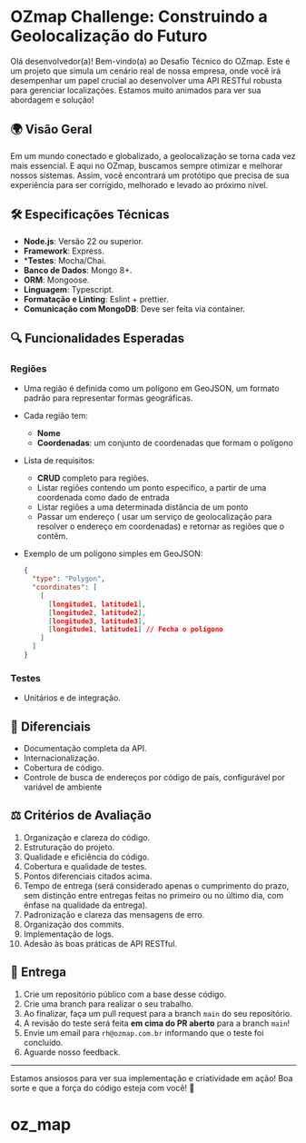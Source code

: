 # OZmap Challenge: Construindo a Geolocalização do Futuro

Olá desenvolvedor(a)! Bem-vindo(a) ao Desafio Técnico do OZmap. Este é um projeto que simula um cenário real de nossa
empresa, onde você irá desempenhar um papel crucial ao desenvolver uma API RESTful robusta para gerenciar localizações.
Estamos muito animados para ver sua abordagem e solução!

## 🌍 **Visão Geral**

Em um mundo conectado e globalizado, a geolocalização se torna cada vez mais essencial. E aqui no OZmap, buscamos sempre
otimizar e melhorar nossos sistemas. Assim, você encontrará um protótipo que precisa de sua experiência para ser
corrigido, melhorado e levado ao próximo nível.

## 🛠 **Especificações Técnicas**

- **Node.js**: Versão 22 ou superior.
- **Framework**: Express.
- ***Testes**: Mocha/Chai.
- **Banco de Dados**: Mongo 8+.
- **ORM**: Mongoose.
- **Linguagem**: Typescript.
- **Formatação e Linting**: Eslint + prettier.
- **Comunicação com MongoDB**: Deve ser feita via container.

## 🔍 **Funcionalidades Esperadas**

### Regiões
- Uma região é definida como um polígono em GeoJSON, um formato padrão para representar formas geográficas.
- Cada região tem:
    - **Nome**
    - **Coordenadas**: um conjunto de coordenadas que formam o polígono

- Lista de requisitos:
    - **CRUD** completo para regiões.
    - Listar regiões contendo um ponto específico, a partir de uma coordenada como dado de entrada
    - Listar regiões a uma determinada distância de um ponto
    - Passar um endereço ( usar um serviço de geolocalização para resolver o endereço em coordenadas) e retornar as
      regiões que o contêm.

- Exemplo de um polígono simples em GeoJSON:
  ```json
  {
    "type": "Polygon",
    "coordinates": [
      [
        [longitude1, latitude1],
        [longitude2, latitude2],
        [longitude3, latitude3],
        [longitude1, latitude1] // Fecha o polígono
      ]
    ]
  }
  ```

### Testes

- Unitários e de integração.

## 🌟 **Diferenciais**

- Documentação completa da API.
- Internacionalização.
- Cobertura de código.
- Controle de busca de endereços por código de país, configurável por variável de ambiente

## ⚖ **Critérios de Avaliação**

1. Organização e clareza do código.
2. Estruturação do projeto.
3. Qualidade e eficiência do código.
4. Cobertura e qualidade de testes.
5. Pontos diferenciais citados acima.
6. Tempo de entrega (será considerado apenas o cumprimento do prazo, sem distinção entre entregas feitas no primeiro ou
   no último dia, com ênfase na qualidade da entrega).
7. Padronização e clareza das mensagens de erro.
8. Organização dos commits.
9. Implementação de logs.
10. Adesão às boas práticas de API RESTful.

## 🚀 **Entrega**

1. Crie um repositório público com a base desse código.
2. Crie uma branch para realizar o seu trabalho.
3. Ao finalizar, faça um pull request para a branch `main` do seu repositório.
4. A revisão do teste será feita **em cima do PR aberto** para a branch `main`!
5. Envie um email para `rh@ozmap.com.br` informando que o teste foi concluído.
6. Aguarde nosso feedback.

---

Estamos ansiosos para ver sua implementação e criatividade em ação! Boa sorte e que a força do código esteja com você!
🚀
# oz_map
